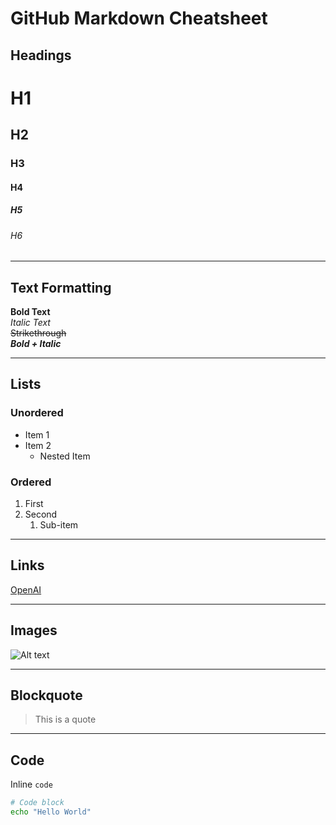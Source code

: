 # GitHub Markdown Cheatsheet

## Headings
# H1
## H2
### H3
#### H4
##### H5
###### H6

---

## Text Formatting
**Bold Text**  
*Italic Text*  
~~Strikethrough~~  
**_Bold + Italic_**

---

## Lists
### Unordered
- Item 1
- Item 2
  - Nested Item

### Ordered
1. First
2. Second
   1. Sub-item

---

## Links
[OpenAI](https://openai.com)

---

## Images
![Alt text](https://via.placeholder.com/150 "Image Title")

---

## Blockquote
> This is a quote

---

## Code
Inline `code`

```bash
# Code block
echo "Hello World"
